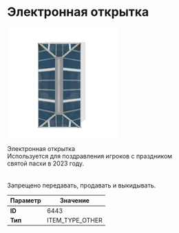 # Электронная открытка

![Item Image](../img/6443.webp?raw=true)

Электронная открытка<br>Используется для поздравления игроков с праздником<br>святой пасхи в 2023 году.<br><br><br>Запрещено передавать, продавать и выкидывать.


| Параметр | Значение |
|----------|----------|
| **ID** | 6443 |
| **Тип** | ITEM_TYPE_OTHER |

